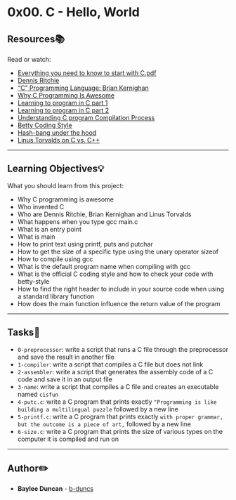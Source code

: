 # 0x00. C - Hello, World

## Resources:books:
Read or watch:
* [Everything you need to know to start with C.pdf](https://intranet.hbtn.io/rltoken/w0ZYrxmXxTHertLKvZcRHw)
* [Dennis Ritchie](https://intranet.hbtn.io/rltoken/JL9E6oEG0KG-kr7ES6eiNw)
* [“C” Programming Language: Brian Kernighan](https://intranet.hbtn.io/rltoken/VjAlWeSHGfnAOrfgnIRcCw)
* [Why C Programming Is Awesome](https://intranet.hbtn.io/rltoken/R0nTiQwWd9t8kykswsz71A)
* [Learning to program in C part 1](https://intranet.hbtn.io/rltoken/FaGXxquCJM-IoT9Iodq4-g)
* [Learning to program in C part 2](https://intranet.hbtn.io/rltoken/vx6exBV4ZC3gS8SsRvv3XA)
* [Understanding C program Compilation Process](https://intranet.hbtn.io/rltoken/b0aMn1g4bz79KmSJY9nVWA)
* [Betty Coding Style](https://intranet.hbtn.io/rltoken/8-cS66H9ZfMpMHNeygSaUA)
* [Hash-bang under the hood](https://intranet.hbtn.io/rltoken/GoJylrWLpyoxLo9ZUNV7tw)
* [Linus Torvalds on C vs. C++](https://intranet.hbtn.io/rltoken/lMELTnl-ydnwR7JT1BwP3A)

---
## Learning Objectives:bulb:
What you should learn from this project:

* Why C programming is awesome 
* Who invented C
* Who are Dennis Ritchie, Brian Kernighan and Linus Torvalds
* What happens when you type gcc main.c
* What is an entry point
* What is main
* How to print text using printf, puts and putchar
* How to get the size of a specific type using the unary operator sizeof
* How to compile using gcc
* What is the default program name when compiling with gcc
* What is the official C coding style and how to check your code with betty-style
* How to find the right header to include in your source code when using a standard library function
* How does the main function influence the return value of the program

---  
   
## Tasks:notebook:  
   
* `0-preprocessor`: write a script that runs a C file through the preprocessor and save the result in another file  
* `1-compiler`: write a script that compiles a C file but does not link  
* `2-assembler`: write a script that generates the assembly code of a C code and save it in an output file  
* `3-name`: write a script that compiles a C file and creates an executable named `cisfun`  
* `4-putc.c`: write a C program that prints exactly `"Programming is like building a multilingual puzzle` followed by a new line  
* `5-printf.c`: write a C program that prints exactly `with proper grammar, but the outcome is a piece of art,` followed by a new line  
* `6-size.c`: write a C program that prints the size of various types on the computer it is compiled and run on  
   
---

## Author:pencil2:
* **Baylee Duncan** - [b-duncs](https://github.com/b-duncs)

